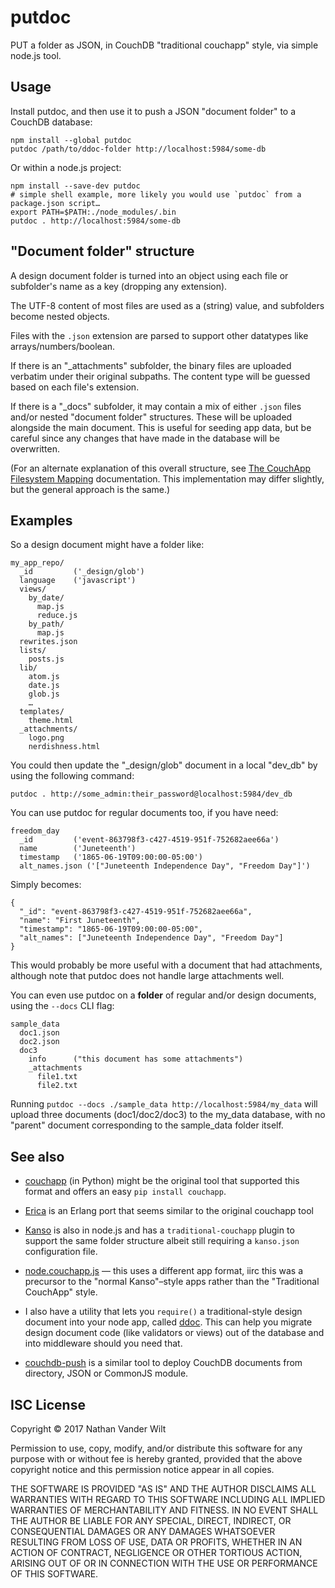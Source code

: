 # putdoc

PUT a folder as JSON, in CouchDB "traditional couchapp" style, via simple node.js tool.

## Usage

Install putdoc, and then use it to push a JSON "document folder" to a CouchDB database:

```
npm install --global putdoc
putdoc /path/to/ddoc-folder http://localhost:5984/some-db
```

Or within a node.js project:

```
npm install --save-dev putdoc
# simple shell example, more likely you would use `putdoc` from a package.json script…
export PATH=$PATH:./node_modules/.bin
putdoc . http://localhost:5984/some-db
```

## "Document folder" structure

A design document folder is turned into an object using each file or subfolder's name as a key (dropping any extension).

The UTF-8 content of most files are used as a (string) value, and subfolders become nested objects.

Files with the `.json` extension are parsed to support other datatypes like arrays/numbers/boolean.

If there is an "_attachments" subfolder, the binary files are uploaded verbatim under their original subpaths. The content type will be guessed based on each file's extension.

If there is a "_docs" subfolder, it may contain a mix of either `.json` files and/or nested "document folder" structures. These will be uploaded alongside the main document. This is useful for seeding app data, but be careful since any changes that have made in the database will be overwritten.

(For an alternate explanation of this overall structure, see [The CouchApp Filesystem Mapping](http://couchapp.readthedocs.io/en/latest/design/filesystem-mapping.html) documentation. This implementation may differ slightly, but the general approach is the same.)

## Examples

So a design document might have a folder like:

```
my_app_repo/
  _id         ('_design/glob')
  language    ('javascript')
  views/
    by_date/
      map.js
      reduce.js
    by_path/
      map.js
  rewrites.json
  lists/
    posts.js
  lib/
    atom.js
    date.js
    glob.js
    …
  templates/
    theme.html
  _attachments/
    logo.png
    nerdishness.html
```

You could then update the "_design/glob" document in a local "dev_db" by using the following command:

    putdoc . http://some_admin:their_password@localhost:5984/dev_db

You can use putdoc for regular documents too, if you have need:

```
freedom_day
  _id         ('event-863798f3-c427-4519-951f-752682aee66a')
  name        ('Juneteenth')
  timestamp   ('1865-06-19T09:00:00-05:00')
  alt_names.json ('["Juneteenth Independence Day", "Freedom Day"]')
```

Simply becomes:

```
{
  "_id": "event-863798f3-c427-4519-951f-752682aee66a",
  "name": "First Juneteenth",
  "timestamp": "1865-06-19T09:00:00-05:00",
  "alt_names": ["Juneteenth Independence Day", "Freedom Day"]
}
```

This would probably be more useful with a document that had attachments, although note that putdoc does not handle large attachments well.

You can even use putdoc on a **folder** of regular and/or design documents, using the `--docs` CLI flag:

```
sample_data
  doc1.json
  doc2.json
  doc3
    info      ("this document has some attachments")
    _attachments
      file1.txt
      file2.txt
```

Running `putdoc --docs ./sample_data http://localhost:5984/my_data` will upload three documents (doc1/doc2/doc3) to the my_data database, with no "parent" document corresponding to the sample_data folder itself.


## See also

* [couchapp](https://github.com/couchapp/couchapp) (in Python) might be the original tool that supported this format and offers an easy `pip install couchapp`.

* [Erica](https://github.com/benoitc/erica) is an Erlang port that seems similar to the original couchapp tool

* [Kanso](https://kanso.app.medicmobile.org/) is also in node.js and has a `traditional-couchapp` plugin to support the same folder structure albeit still requiring a `kanso.json` configuration file.

* [node.couchapp.js](https://github.com/mikeal/node.couchapp.js/) — this uses a different app format, iirc this was a precursor to the "normal Kanso"–style apps rather than the "Traditional CouchApp" style.

* I also have a utility that lets you `require()` a traditional-style design document into your node app, called [ddoc](https://github.com/natevw/ddoc). This can help you migrate design document code (like validators or views) out of the database and into middleware should you need that.

* [couchdb-push](https://github.com/jo/couchdb-push) is a similar tool to deploy CouchDB documents from directory, JSON or CommonJS module. 


## ISC License

Copyright © 2017 Nathan Vander Wilt

Permission to use, copy, modify, and/or distribute this software for any purpose with or without fee is hereby granted, provided that the above copyright notice and this permission notice appear in all copies.

THE SOFTWARE IS PROVIDED "AS IS" AND THE AUTHOR DISCLAIMS ALL WARRANTIES WITH REGARD TO THIS SOFTWARE INCLUDING ALL IMPLIED WARRANTIES OF MERCHANTABILITY AND FITNESS. IN NO EVENT SHALL THE AUTHOR BE LIABLE FOR ANY SPECIAL, DIRECT, INDIRECT, OR CONSEQUENTIAL DAMAGES OR ANY DAMAGES WHATSOEVER RESULTING FROM LOSS OF USE, DATA OR PROFITS, WHETHER IN AN ACTION OF CONTRACT, NEGLIGENCE OR OTHER TORTIOUS ACTION, ARISING OUT OF OR IN CONNECTION WITH THE USE OR PERFORMANCE OF THIS SOFTWARE.
